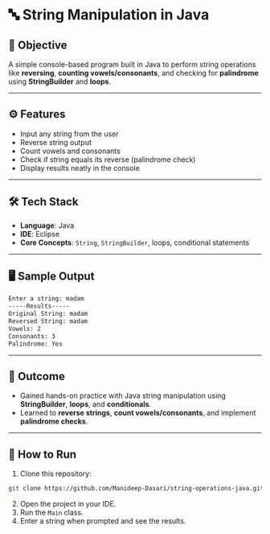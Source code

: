 # 🔤 String Manipulation in Java

## 🎯 Objective
A simple console-based program built in Java to perform string operations like **reversing**, **counting vowels/consonants**, and checking for **palindrome** using **StringBuilder** and **loops**.  

---

## ⚙️ Features
- Input any string from the user  
- Reverse string output  
- Count vowels and consonants  
- Check if string equals its reverse (palindrome check)  
- Display results neatly in the console  

---

## 🛠️ Tech Stack
- **Language**: Java  
- **IDE**: Eclipse   
- **Core Concepts**: `String`, `StringBuilder`, loops, conditional statements  

---

## 🖥️ Sample Output
```bash
Enter a string: madam
-----Results-----
Original String: madam
Reversed String: madam
Vowels: 2
Consonants: 3
Palindrome: Yes
```

---

## 📌 Outcome
- Gained hands-on practice with Java string manipulation using **StringBuilder**, **loops**, and **conditionals**.  
- Learned to **reverse strings**, **count vowels/consonants**, and implement **palindrome checks**.  

---

## 🚀 How to Run
1. Clone this repository:
```bash
git clone https://github.com/Manideep-Dasari/string-operations-java.git
```
2. Open the project in your IDE.
3. Run the `Main` class.
4. Enter a string when prompted and see the results.

